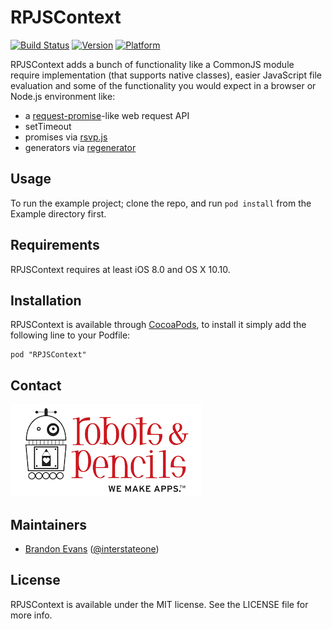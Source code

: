# RPJSContext

[![Build Status](https://magnum.travis-ci.com/RobotsAndPencils/RPJSContext.svg?token=TsaPYdGYanrQeXcqDg9h&branch=master)](https://magnum.travis-ci.com/RobotsAndPencils/RPJSContext)
[![Version](http://cocoapod-badges.herokuapp.com/v/RPJSContext/badge.png)](http://cocoadocs.org/docsets/RPJSContext)
[![Platform](http://cocoapod-badges.herokuapp.com/p/RPJSContext/badge.png)](http://cocoadocs.org/docsets/RPJSContext)

RPJSContext adds a bunch of functionality like a CommonJS module require implementation (that supports native classes), easier JavaScript file evaluation and some of the functionality you would expect in a browser or Node.js environment like:

- a [request-promise](https://github.com/tyabonil/request-promise)-like web request API
- setTimeout
- promises via [rsvp.js](https://github.com/tildeio/rsvp.js/)
- generators via [regenerator](https://github.com/facebook/regenerator)

## Usage

To run the example project; clone the repo, and run `pod install` from the Example directory first.

## Requirements

RPJSContext requires at least iOS 8.0 and OS X 10.10.

## Installation

RPJSContext is available through [CocoaPods](http://cocoapods.org), to install
it simply add the following line to your Podfile:

    pod "RPJSContext"

## Contact

<a href="http://www.robotsandpencils.com"><img src="RNPLogo.png"></a>

## Maintainers

- [Brandon Evans](https://www.github.com/interstateone) ([@interstateone](https://twitter.com/interstateone))

## License

RPJSContext is available under the MIT license. See the LICENSE file for more info.

